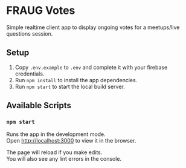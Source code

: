 # FRAUG Votes

Simple realtime client app to display ongoing votes for a meetups/live questions session.

## Setup

1. Copy `.env.example` to `.env` and complete it with your firebase credentials.
2. Run `npm install` to install the app dependencies.
3. Run `npm start` to start the local build server.

## Available Scripts

### `npm start`

Runs the app in the development mode.\
Open [http://localhost:3000](http://localhost:3000) to view it in the browser.

The page will reload if you make edits.\
You will also see any lint errors in the console.
